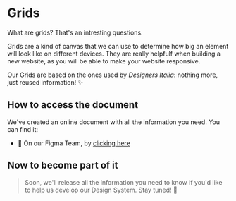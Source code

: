 # Grids
What are grids? That's an intresting questions.

Grids are a kind of canvas that we can use to determine how big an element will look like on different devices. They are really helpfulf when building a new website, as you will be able to make your website responsive.

Our Grids are based on the ones used by _Designers Italia_: nothing more, just reused information! ✨

## How to access the document
We've created an online document with all the information you need. You can find it:
- 🚀 On our Figma Team, by [clicking here](https://www.figma.com/proto/x4R1D00oJorhxHxJRRY8pj/Design-System?page-id=155%3A673&node-id=155%3A674&viewport=-188%2C78%2C0.22&scaling=scale-down-width)

## Now to become part of it
> Soon, we'll release all the information you need to know if you'd like to help us develop our Design System. Stay tuned! 💪
